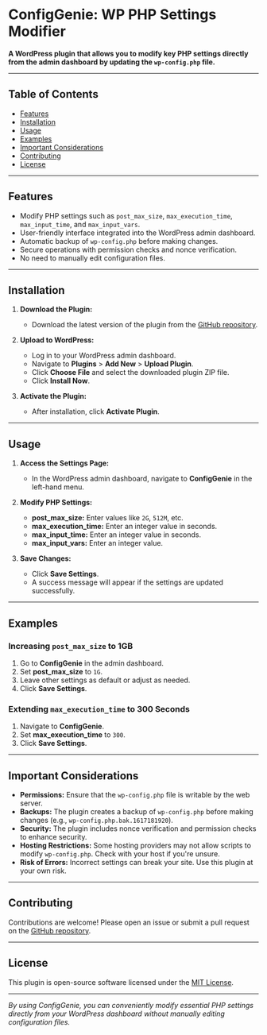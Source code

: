 # ConfigGenie: WP PHP Settings Modifier

**A WordPress plugin that allows you to modify key PHP settings directly from the admin dashboard by updating the `wp-config.php` file.**

---

## Table of Contents

- [Features](#features)
- [Installation](#installation)
- [Usage](#usage)
- [Examples](#examples)
- [Important Considerations](#important-considerations)
- [Contributing](#contributing)
- [License](#license)

---

## Features

- Modify PHP settings such as `post_max_size`, `max_execution_time`, `max_input_time`, and `max_input_vars`.
- User-friendly interface integrated into the WordPress admin dashboard.
- Automatic backup of `wp-config.php` before making changes.
- Secure operations with permission checks and nonce verification.
- No need to manually edit configuration files.

---

## Installation

1. **Download the Plugin:**
   - Download the latest version of the plugin from the [GitHub repository](#).

2. **Upload to WordPress:**
   - Log in to your WordPress admin dashboard.
   - Navigate to **Plugins** > **Add New** > **Upload Plugin**.
   - Click **Choose File** and select the downloaded plugin ZIP file.
   - Click **Install Now**.

3. **Activate the Plugin:**
   - After installation, click **Activate Plugin**.

---

## Usage

1. **Access the Settings Page:**
   - In the WordPress admin dashboard, navigate to **ConfigGenie** in the left-hand menu.

2. **Modify PHP Settings:**
   - **post_max_size:** Enter values like `2G`, `512M`, etc.
   - **max_execution_time:** Enter an integer value in seconds.
   - **max_input_time:** Enter an integer value in seconds.
   - **max_input_vars:** Enter an integer value.

3. **Save Changes:**
   - Click **Save Settings**.
   - A success message will appear if the settings are updated successfully.

---

## Examples

### Increasing `post_max_size` to 1GB

1. Go to **ConfigGenie** in the admin dashboard.
2. Set **post_max_size** to `1G`.
3. Leave other settings as default or adjust as needed.
4. Click **Save Settings**.

### Extending `max_execution_time` to 300 Seconds

1. Navigate to **ConfigGenie**.
2. Set **max_execution_time** to `300`.
3. Click **Save Settings**.

---

## Important Considerations

- **Permissions:** Ensure that the `wp-config.php` file is writable by the web server.
- **Backups:** The plugin creates a backup of `wp-config.php` before making changes (e.g., `wp-config.php.bak.1617181920`).
- **Security:** The plugin includes nonce verification and permission checks to enhance security.
- **Hosting Restrictions:** Some hosting providers may not allow scripts to modify `wp-config.php`. Check with your host if you're unsure.
- **Risk of Errors:** Incorrect settings can break your site. Use this plugin at your own risk.

---

## Contributing

Contributions are welcome! Please open an issue or submit a pull request on the [GitHub repository](#).

---

## License

This plugin is open-source software licensed under the [MIT License](LICENSE).

---

*By using ConfigGenie, you can conveniently modify essential PHP settings directly from your WordPress dashboard without manually editing configuration files.*
